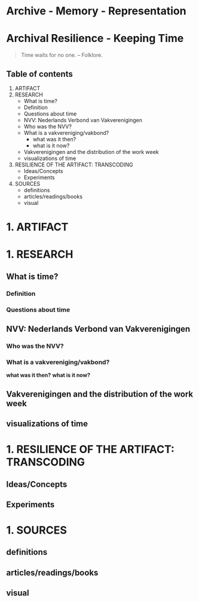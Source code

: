 # Archive - Memory - Representation
# Archival Resilience - Keeping Time
> Time waits for no one. – Folklore.

## Table of contents
1. ARTIFACT
1. RESEARCH
   * What is time?
    * Definition
    * Questions about time
   * NVV: Nederlands Verbond van Vakverenigingen
    * Who was the NVV?
    * What is a vakvereniging/vakbond?
      * what was it then?
      * what is it now?
    * Vakverenigingen and the distribution of the work week
    * visualizations of time
1. RESILIENCE OF THE ARTIFACT: TRANSCODING
   * Ideas/Concepts
   * Experiments
1. SOURCES
   * definitions
   * articles/readings/books
   * visual 



# 1. ARTIFACT
# 1. RESEARCH
## What is time?
### Definition
### Questions about time
## NVV: Nederlands Verbond van Vakverenigingen
### Who was the NVV?
### What is a vakvereniging/vakbond?
**what was it then?**
**what is it now?**
## Vakverenigingen and the distribution of the work week
## visualizations of time
# 1. RESILIENCE OF THE ARTIFACT: TRANSCODING
## Ideas/Concepts
## Experiments
# 1. SOURCES
## definitions
## articles/readings/books
## visual 





